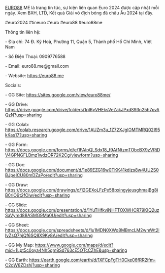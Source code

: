 <p><a href="https://euro88.me">EURO88</a> ME là trang tin tức, sự kiện liên quan Euro 2024 được cập nhật mỗi ngày. Xem BXH, LTD, Kết quả Giải vô địch bóng đá châu Âu 2024 tại đây.<p>
<p>#euro2024 #tineuro #euro #euro88 #euro88me<p>
<p>Thông tin liên hệ:<p>
<p>- Địa chỉ: 74 Đ. Ký Hoà, Phường 11, Quận 5, Thành phố Hồ Chí Minh, Việt Nam<p>
<p>- Số Điện Thoại: 0909776588<p>
<p>- Email: euro88.me@gmail.com<p>
<p>- Website: <a href="https://euro88.me">https://euro88.me</a><p>
<p>Socials:<p>
<p>- GG Site: <a href="https://sites.google.com/view/euro88me/">https://sites.google.com/view/euro88me/</a><p>
<p>- GG Drive: <a href="https://drive.google.com/drive/folders/1pIKyVHEksVeZakJPxdS93n25h7pvAQzN?usp=sharing">https://drive.google.com/drive/folders/1pIKyVHEksVeZakJPxdS93n25h7pvAQzN?usp=sharing</a><p>
<p>- GG Colab: <a href="https://colab.research.google.com/drive/1AUZm3u_1Z72XJgIOMTMRQ02I95kKas17?usp=sharing">https://colab.research.google.com/drive/1AUZm3u_1Z72XJgIOMTMRQ02I95kKas17?usp=sharing</a><p>
<p>- GG Form: <a href="https://docs.google.com/forms/d/e/1FAIpQLSdx18_f9AfNtzmTObcBX9zVRjDV4GPNGFLBmz1wdzOR72K2Cg/viewform?usp=sharing">https://docs.google.com/forms/d/e/1FAIpQLSdx18_f9AfNtzmTObcBX9zVRjDV4GPNGFLBmz1wdzOR72K2Cg/viewform?usp=sharing</a><p>
<p>- GG Doc: <a href="https://docs.google.com/document/d/1e89EZG16w0TKK41kdizs8w4UU2S0BJpeICU80mDZaPo/edit?usp=sharing">https://docs.google.com/document/d/1e89EZG16w0TKK41kdizs8w4UU2S0BJpeICU80mDZaPo/edit?usp=sharing</a><p>
<p>- GG Draw: <a href="https://docs.google.com/drawings/d/12GEXoLFzPe58pxingyjeusghmajBg8iB0riO9t2fOlw/edit?usp=sharing">https://docs.google.com/drawings/d/12GEXoLFzPe58pxingyjeusghmajBg8iB0riO9t2fOlw/edit?usp=sharing</a><p>
<p>- GG Slide: <a href="https://docs.google.com/presentation/d/1YuTHfkviNHFTOXWHCR79KIQ2uzSaVymd88ASMG9Ma0U/edit?usp=sharing">https://docs.google.com/presentation/d/1YuTHfkviNHFTOXWHCR79KIQ2uzSaVymd88ASMG9Ma0U/edit?usp=sharing</a><p>
<p>- GG Sheet: <a href="https://docs.google.com/spreadsheets/d/1u1MDN0XWo8MBmcLM2wmWt2IIvZsQ7hjQf6SQ8X9Ky8A/edit?usp=sharing">https://docs.google.com/spreadsheets/d/1u1MDN0XWo8MBmcLM2wmWt2IIvZsQ7hjQf6SQ8X9Ky8A/edit?usp=sharing</a><p>
<p>- GG My Map: <a href="https://www.google.com/maps/d/edit?mid=1Lpt5c0oya4Nh5gm8Sd763cE5OTcCZhE&usp=sharing">https://www.google.com/maps/d/edit?mid=1Lpt5c0oya4Nh5gm8Sd763cE5OTcCZhE&usp=sharing</a><p>
<p>- GG Earth: <a href="https://earth.google.com/earth/d/1XFCpFgTH0Cke06fRR2ifm-C2dW8ZDshj?usp=sharing">https://earth.google.com/earth/d/1XFCpFgTH0Cke06fRR2ifm-C2dW8ZDshj?usp=sharing</a><p>